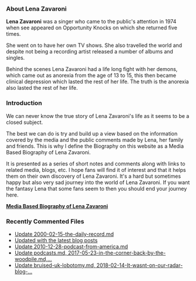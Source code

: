 ### About Lena Zavaroni

<p><strong>Lena Zavaroni</strong> was a singer who came to the public's attention in 1974 when see appeared on Opportunity Knocks on which she returned five times.</p>

<p>She went on to have her own TV shows. She also travelled the world and despite not being a recording artist released a number of albums and singles.</p>

<p>Behind the scenes Lena Zavaroni had a life long fight with her demons, which came out as anorexia from the age of 13 to 15, this then became clinical depression which lasted the rest of her life. The truth is the anorexia also lasted the rest of her life.</p>

### Introduction

<p>We can never know the true story of Lena Zavaroni's life as it seems to be a closed subject.</p>

<p>The best we can do is try and build up a view based on the information covered by the media and the public comments made by Lena, her family and friends. This is why I define the Biography on this website as a Media Based Biography of Lena Zavaroni.</p>

<p>It is presented as a series of short notes and comments along with links to related media, blogs, etc. I hope fans will find it of interest and that it helps them on their own discovery of Lena Zavaroni. It's a hard but sometimes happy but also very sad journey into the world of Lena Zavaroni. If you want the fantasy Lena that some fans seem to then you should end your journey here.</p>

<a href="https://fanzoflenazavaroni.github.io/biography/lena-zavaroni/"><strong>Media Based Biography of Lena Zavaroni</strong></a>

### Recently Commented Files

<!-- BLOG-POST-LIST:START -->
- [Update 2000-02-15-the-daily-record.md](https://github.com/FanzOfLenaZavaroni/fanzoflenazavaroni.github.io/commit/07eea3f3ba2463d6837b2e0174ef95db4dd06a9e)
- [Updated with the latest blog posts](https://github.com/FanzOfLenaZavaroni/fanzoflenazavaroni.github.io/commit/a8445779fff95163ef49e7f3d4555744d3bfbb18)
- [Update 2010-12-28-podcast-from-america.md](https://github.com/FanzOfLenaZavaroni/fanzoflenazavaroni.github.io/commit/bf913422e556f3c74972907a66fe090b252a8e6a)
- [Update podcasts.md, 2017-05-23-in-the-corner-back-by-the-woodpile.md,…](https://github.com/FanzOfLenaZavaroni/fanzoflenazavaroni.github.io/commit/00a09f6b026650df7f6c8ed797310da388ebf416)
- [Update bruised-uk-lobotomy.md, 2018-02-14-It-wasnt-on-our-radar-blog-…](https://github.com/FanzOfLenaZavaroni/fanzoflenazavaroni.github.io/commit/8cfba1bef879a5f55e13ac5c48e3b8b3a3cef817)
<!-- BLOG-POST-LIST:END -->
